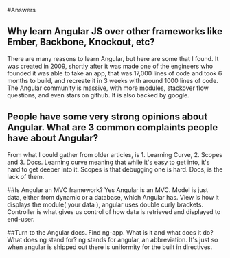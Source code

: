 #Answers

## Why learn Angular JS over other frameworks like Ember, Backbone, Knockout, etc?
There are many reasons to learn Angular, but here are some that I found. It was created in 2009, shortly after it was made one of the engineers who founded it was able to take an app, that was 17,000 lines of code and took 6 months to build, and recreate it in 3 weeks with around 1000 lines of code. The Angular community is massive, with more modules, stackover flow questions, and even stars on github. It is also backed by google.

## People have some very strong opinions about Angular. What are 3 common complaints people have about Angular?
From what I could gather from older articles, is 1. Learning Curve, 2. Scopes and 3. Docs. Learning curve meaning that while it's easy to get into, it's hard to get deeper into it. Scopes is that debugging one is hard. Docs, is the lack of them. 

##Is Angular an MVC framework?
Yes Angular is an MVC. Model is just data, either from dynamic or a database, which Angular has. View is how it displays the module( your data ), angular uses double curly brackets. Controller is what gives us control of how data is retrieved and displayed to end-user. 

##Turn to the Angular docs. Find ng-app. What is it and what does it do? What does ng stand for?
ng stands for angular, an abbreviation. It's just so when angular is shipped out there is uniformity for the built in directives. 